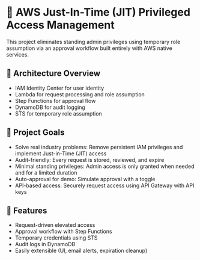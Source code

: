# 🔐 AWS Just-In-Time (JIT) Privileged Access Management

This project eliminates standing admin privileges using temporary role assumption via an approval workflow built entirely with AWS native services.

## 🧱 Architecture Overview

- IAM Identity Center for user identity
- Lambda for request processing and role assumption
- Step Functions for approval flow
- DynamoDB for audit logging
- STS for temporary role assumption

## 🎯 Project Goals

- Solve real industry problems: Remove persistent IAM privileges and implement Just-in-Time (JIT) access
- Audit-friendly: Every request is stored, reviewed, and expire
- Minimal standing privileges: Admin access is only granted when needed and for a limited duration
- Auto-approval for demo: Simulate approval with a toggle
- API-based access: Securely request access using API Gateway with API keys

## 🚀 Features

- Request-driven elevated access
- Approval workflow with Step Functions
- Temporary credentials using STS
- Audit logs in DynamoDB
- Easily extensible (UI, email alerts, expiration cleanup)
